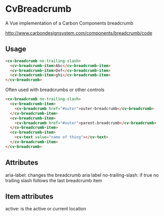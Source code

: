 # CvBreadcrumb

A Vue implementation of a Carbon Components breadcrumb

http://www.carbondesignsystem.com/components/breadcrumb/code

## Usage

```html
<cv-breadcrumb no-trailing-slash>
  <cv-breadcrumb-item>Abc</cv-breadcrumb-item>
  <cv-breadcrumb-item>Def</cv-breadcrumb-item>
  <cv-breadcrumb-item>ghi</cv-breadcrumb-item>
</cv-breadcrumb>
```

Often used with breadcrumbs or other controls

```html
<cv-breadcrumb no-trailing-slash>
  <cv-breadcrumb-item>
    <cv-breadcrumb href="#outer">outer-breadcrumb</cv-breadcrumb>
  </cv-breadcrumb-item>
  <cv-breadcrumb-item>
    <cv-breadcrumb href="#outer">parent-breadcrumb</cv-breadcrumb>
  </cv-breadcrumb-item>
  <cv-breadcrumb-item>
    <cv-text value="name of thing"></cv-text>
  </cv-breadcrumb-item>
</cv-breadcrumb>
```

## Attributes

aria-label: changes the breadcrumb aria label
no-trailing-slash: if true no trailing slash follows the last breadcrumb item

## Item attributes

active: is the active or current location
